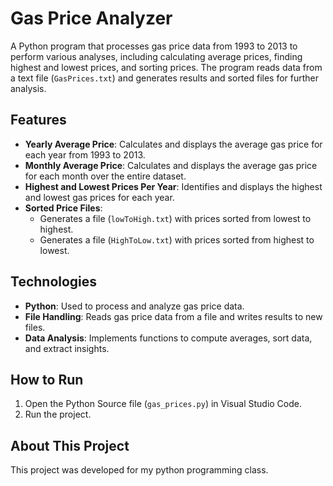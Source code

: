 # Gas Price Analyzer

A Python program that processes gas price data from 1993 to 2013 to perform various analyses, including calculating average prices, finding highest and lowest prices, and sorting prices. The program reads data from a text file (`GasPrices.txt`) and generates results and sorted files for further analysis.

## Features
- **Yearly Average Price**: Calculates and displays the average gas price for each year from 1993 to 2013.
- **Monthly Average Price**: Calculates and displays the average gas price for each month over the entire dataset.
- **Highest and Lowest Prices Per Year**: Identifies and displays the highest and lowest gas prices for each year.
- **Sorted Price Files**:
  - Generates a file (`lowToHigh.txt`) with prices sorted from lowest to highest.
  - Generates a file (`HighToLow.txt`) with prices sorted from highest to lowest.

## Technologies
- **Python**: Used to process and analyze gas price data.
- **File Handling**: Reads gas price data from a file and writes results to new files.
- **Data Analysis**: Implements functions to compute averages, sort data, and extract insights.

## How to Run
1. Open the Python Source file (`gas_prices.py`) in Visual Studio Code.
2. Run the project.

## About This Project
This project was developed for my python programming class.